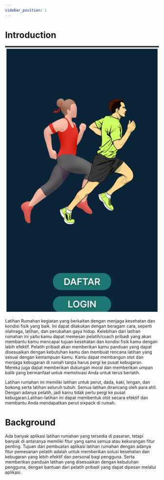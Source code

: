 ```yaml
---
sidebar_position: 1
---
```


# Introduction

![To-dolist](./latihan.jpeg)

Latihan Rumahan kegiatan yang berkaitan dengan menjaga kesehatan dan kondisi fisik yang baik. Ini dapat dilakukan dengan beragam cara, seperti olahraga, latihan, dan perubahan gaya hidup. Kelebihan dari latihan rumahan ini yaitu kamu dapat memesan pelatih/coach pribadi yang akan membantu kamu mencapai tujuan kesehatan dan kondisi fisik kamu dengan lebih efektif. Pelatih pribadi akan memberikan kamu panduan yang dapat disesuaikan dengan kebutuhan kamu dan membuat rencana latihan yang sesuai dengan kemampuan kamu. Kamu dapat membangun otot dan menjaga kebugaran di rumah tanpa harus pergi ke pusat kebugaran. Mereka juga dapat memberikan dukungan moral dan memberikan umpan balik yang bermanfaat untuk memotivasi Anda untuk terus berlatih.

Latihan rumahan ini memiliki latihan untuk perut, dada, kaki, lengan, dan bokong serta latihan seluruh tubuh. Semua latihan dirancang oleh para ahli. Dengan  adanya pelatih, jadi kamu tidak perlu pergi ke pusat kebugaran.Latihan-latihan ini dapat membentuk otot secara efektif dan membantu Anda mendapatkan perut sixpack di rumah.

# Background

Ada banyak aplikasi latihan rumahan yang tersedia di pasaran, tetapi banyak di antaranya memiliki fitur yang sama semua atau kekurangan fitur penting. Tujuan dari pembuatan aplikasi latihan rumahan dengan adanya fitur pemesanan pelatih adalah untuk memberikan solusi kesehatan dan kebugaran yang lebih efektif dan personal bagi pengguna. Serta memberikan panduan latihan yang disesuaikan dengan kebutuhan pengguna, dengan bantuan dari pelatih pribadi yang dapat dipesan melalui aplikasi.

